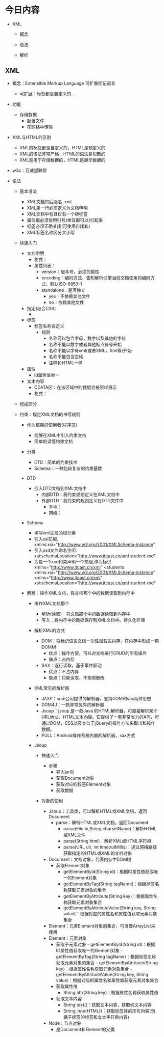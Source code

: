 # 今日内容

- XML
    - 概念
        
    - 语法
        
    - 解析

## XML
- 概念：Extensible Markup Language 可扩展标记语言
    - 可扩展：标签都是自定义的 <user>   <student> ...

- 功能
    - 存储数据
        - 配置文件
        - 在网络中传输
        

- XML与HTML的区别
    - XML的标签都是自定义的，HTML是预定义的
    - XML的语法非常严格，HTML的语法是松散的
    - XML是用于存储数据的，HTML是展示数据的

- w3c：万威望联盟
    
- 语法
    - 基本语法
        - XML文档的后缀名 .xml
        - XML第一行必须定义为文档申明
        - XML文档中有且仅有一个根标签   
        - 属性值必须使用引号(单双都可以)引起来
        - 标签必须正确关闭(可使用自闭和)
        - XML标签名称区分大小写
    - 快速入门
        - 文档申明
            - 格式：<?xml 属性列表 ?>
            - 属性列表：
                - version：版本号，必须的属性
                - encoding：编码方式，告知解析引擎当前文档使用的编码方式，默认ISO-8859-1
                - standalone：是否独立
                    - yes：不依赖其他文件
                    - no：依赖其他文件
        - 指定(结合CSS)
            - <?xml-stylesheet type="text/css" href="../CSS/a.css" ?>
        - 标签
            - 标签名称自定义
                - 规则
                    - 名称可以包含字母，数字以及其他的字符
                    - 名称不能以数字或者其他标点符号开始
                    - 名称不能以字母xml(或者XML，Xml等)开始
                    - 名称不能包含空格
                    - 注释和HTML一样
        - 属性
            - id属性值唯一
        - 文本内容
            - CDATA区：在该区域中的数据会被原样展示
            - 格式：<![CDATA[数据]]>
    - 组成部分
        
    - 约束：规定XML文档的书写规则
        - 作为框架的使用者(程序员)
            - 能够在XML中引入约束文档
            - 简单的读懂约束文档
        - 分类
            - DTD：简单的约束技术
            - Schema：一种比较复杂的约束基数
            
        - DTD
            - 引入DTD文档到XML文档中
                - 内部DTD：将约束规则定义在XML文档中
                - 外部DTD：将约束的规则定义在DTD文件中
                    - 本地：<!DOCTYPE 根标签名 SYSTEM "DTD文件的位置">
                    - 网络：<!DOCTYPE 根标签名 PUBLIC "dtd文件的名字" "DTD文件的位置url">
                    
        - Schema
            - 填写xml文档的根元素
            - 引入xsi前缀.  xmlns:xsi="http://www.w3.org/2001/XMLSchema-instance"
            - 引入xsd文件命名空间.  xsi:schemaLocation="http://www.itcast.cn/xml  student.xsd"
            - 为每一个xsd约束声明一个前缀,作为标识  xmlns="http://www.itcast.cn/xml" 
                 <students   xmlns:xsi="http://www.w3.org/2001/XMLSchema-instance"
                     xmlns="http://www.itcast.cn/xml" 
                     xsi:schemaLocation="http://www.itcast.cn/xml  student.xsd"
                 >
        - 解析：操作XML文档，将文档那个中的数据读取到内存中
            - 操作XML文档那个
                - 解析(读取)：将文档那个中的数据读取到内存中
                - 写入：将内存中的数据保存到XML文档中。持久化存储
            
            - 解析XML的方式
                - DOM：将标记语言文档一次性加载进内存，在内存中形成一颗DOM树
                    - 优点：操作方便，可以对文档进行CRUD的所有操作
                    - 缺点：占内存
                - SAX：逐行读取，基于事件驱动
                    - 优点：不占内存
                    - 缺点：只能读取，不能增删改
            
            - XML常见的解析器
                - JAXP：sum公司提供的解析器，支持DOM和sax两种思想
                - DOM4J：一款非常优秀的解析器
                - Jsoup：jsoup 是一款Java 的HTML解析器，可直接解析某个URL地址、HTML文本内容。它提供了一套非常省力的API，可通过DOM，CSS以及类似于jQuery的操作方法来取出和操作数据。
                - PULL：Android操作系统内置的解析器，sax方式

            - Jsoup
                - 快速入门
                    - 步骤
                        - 导入jar包
                        - 获取Document对象
                        - 获取对应的标签Element对象
                        - 获取数据
                        
                - 对象的使用
                    - Jsoup：工具类，可以解析HTML或XML文档，返回Document
                        - parse：解析HTML或XML文档，返回Document
                            - parse(File in,String charsetName)：解析HTML或XML文件
                            - parse(String html)：解析XML或HTML字符串
                            - parse(URL url, int timeoutMillis)：通过网络路径获取指定的HTML或XML的文档对象
                    - Document：文档对象，代表内存中DOM树
                        - 获取Element对象
                            - getElementById(String id)：根据ID属性值获取唯一的Element对象
                            - getElementByTag(String tagName)：根据标签名称获取元素对象的集合
                            - getElementByAttribute(String key)：根据属性名称获取元素对象集合
                            - getElementByAttributeValue(String key, String value)：根据对应的属性名和属性值获取元素对象集合
                    - Element：元素Element对象的集合，可当做ArrayList<Element>来使用
                    - Element：元素对象
                        - 获取子元素对象
                              - getElementById(String id)：根据ID属性值获取唯一的Element对象
                              - getElementByTag(String tagName)：根据标签名称获取元素对象的集合
                              - getElementByAttribute(String key)：根据属性名称获取元素对象集合
                              - getElementByAttributeValue(String key, String value)：根据对应的属性名和属性值获取元素对象集合 
                        - 获取属性值
                            - String attr(String key)：根据属性名称获取属性值
                        - 获取文本内容
                            - String text()：获取文本内容，获取纯文本内容
                            - String innerHTML()：获取标签体的所有内容(包括子标签的标签和文本字符串内容)
                    - Node：节点对象
                        - 是Document和Element的父类
                            